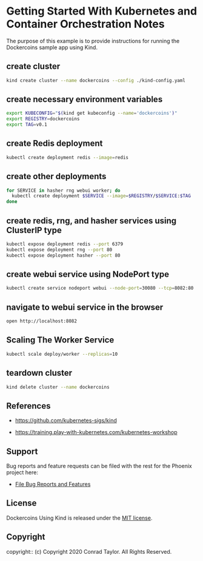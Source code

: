 # Getting Started With Kubernetes and Container Orchestration Notes

The purpose of this example is to provide instructions for running the Dockercoins sample app using Kind.

## create cluster

```zsh
kind create cluster --name dockercoins --config ./kind-config.yaml
```

## create necessary environment variables

```zsh
export KUBECONFIG="$(kind get kubeconfig --name='dockercoins')"
export REGISTRY=dockercoins
export TAG=v0.1
```

## create Redis deployment

```zsh
kubectl create deployment redis --image=redis
```

## create other deployments

```zsh
for SERVICE in hasher rng webui worker; do
  kubectl create deployment $SERVICE --image=$REGISTRY/$SERVICE:$TAG
done
```

## create redis, rng, and hasher services using ClusterIP type

```zsh
kubectl expose deployment redis --port 6379
kubectl expose deployment rng --port 80
kubectl expose deployment hasher --port 80
```

## create webui service using NodePort type

```zsh
kubectl create service nodeport webui --node-port=30080 --tcp=8082:80
```

## navigate to webui service in the browser

```zsh
open http://localhost:8082
```

## Scaling The Worker Service

```zsh
kubectl scale deploy/worker --replicas=10
```

## teardown cluster

```zsh
kind delete cluster --name dockercoins
```

## References

- https://github.com/kubernetes-sigs/kind

- https://training.play-with-kubernetes.com/kubernetes-workshop

## Support

Bug reports and feature requests can be filed with the rest for the Phoenix project here:

- [File Bug Reports and Features](https://github.com/conradwt/dockercoins-using-kind/issues)

## License

Dockercoins Using Kind is released under the [MIT license](./LICENSE.md).

## Copyright

copyright:: (c) Copyright 2020 Conrad Taylor. All Rights Reserved.
